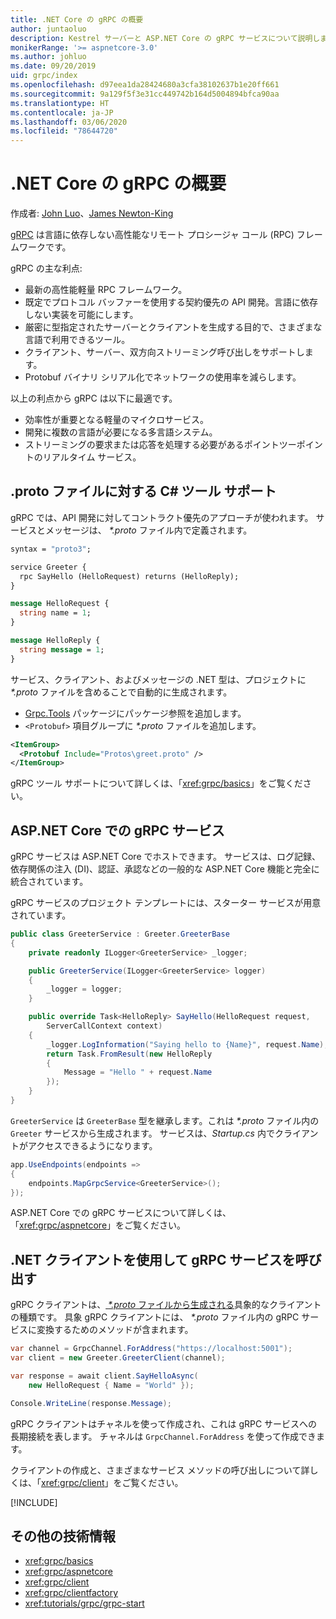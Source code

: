 ```yaml
---
title: .NET Core の gRPC の概要
author: juntaoluo
description: Kestrel サーバーと ASP.NET Core の gRPC サービスについて説明します。
monikerRange: '>= aspnetcore-3.0'
ms.author: johluo
ms.date: 09/20/2019
uid: grpc/index
ms.openlocfilehash: d97eea1da28424680a3cfa38102637b1e20ff661
ms.sourcegitcommit: 9a129f5f3e31cc449742b164d5004894bfca90aa
ms.translationtype: HT
ms.contentlocale: ja-JP
ms.lasthandoff: 03/06/2020
ms.locfileid: "78644720"
---
```

# <a name="introduction-to-grpc-on-net-core"></a>.NET Core の gRPC の概要

作成者: [John Luo](https://github.com/juntaoluo)、[James Newton-King](https://twitter.com/jamesnk)

[gRPC](https://grpc.io/docs/guides/) は言語に依存しない高性能なリモート プロシージャ コール (RPC) フレームワークです。

gRPC の主な利点:
* 最新の高性能軽量 RPC フレームワーク。
* 既定でプロトコル バッファーを使用する契約優先の API 開発。言語に依存しない実装を可能にします。
* 厳密に型指定されたサーバーとクライアントを生成する目的で、さまざまな言語で利用できるツール。
* クライアント、サーバー、双方向ストリーミング呼び出しをサポートします。
* Protobuf バイナリ シリアル化でネットワークの使用率を減らします。

以上の利点から gRPC は以下に最適です。
* 効率性が重要となる軽量のマイクロサービス。
* 開発に複数の言語が必要になる多言語システム。
* ストリーミングの要求または応答を処理する必要があるポイントツーポイントのリアルタイム サービス。

## <a name="c-tooling-support-for-proto-files"></a>.proto ファイルに対する C# ツール サポート

gRPC では、API 開発に対してコントラクト優先のアプローチが使われます。 サービスとメッセージは、 *\*.proto* ファイル内で定義されます。

```protobuf
syntax = "proto3";

service Greeter {
  rpc SayHello (HelloRequest) returns (HelloReply);
}

message HelloRequest {
  string name = 1;
}

message HelloReply {
  string message = 1;
}
```

サービス、クライアント、およびメッセージの .NET 型は、プロジェクトに *\*.proto* ファイルを含めることで自動的に生成されます。

* [Grpc.Tools](https://www.nuget.org/packages/Grpc.Tools/) パッケージにパッケージ参照を追加します。
* `<Protobuf>` 項目グループに *\*.proto* ファイルを追加します。

```xml
<ItemGroup>
  <Protobuf Include="Protos\greet.proto" />
</ItemGroup>
```

gRPC ツール サポートについて詳しくは、「<xref:grpc/basics>」をご覧ください。

## <a name="grpc-services-on-aspnet-core"></a>ASP.NET Core での gRPC サービス

gRPC サービスは ASP.NET Core でホストできます。 サービスは、ログ記録、依存関係の注入 (DI)、認証、承認などの一般的な ASP.NET Core 機能と完全に統合されています。

gRPC サービスのプロジェクト テンプレートには、スターター サービスが用意されています。

```csharp
public class GreeterService : Greeter.GreeterBase
{
    private readonly ILogger<GreeterService> _logger;

    public GreeterService(ILogger<GreeterService> logger)
    {
        _logger = logger;
    }

    public override Task<HelloReply> SayHello(HelloRequest request,
        ServerCallContext context)
    {
        _logger.LogInformation("Saying hello to {Name}", request.Name);
        return Task.FromResult(new HelloReply 
        {
            Message = "Hello " + request.Name
        });
    }
}
```

`GreeterService` は `GreeterBase` 型を継承します。これは *\*.proto* ファイル内の `Greeter` サービスから生成されます。 サービスは、*Startup.cs* 内でクライアントがアクセスできるようになります。

```csharp
app.UseEndpoints(endpoints =>
{
    endpoints.MapGrpcService<GreeterService>();
});
```

ASP.NET Core での gRPC サービスについて詳しくは、「<xref:grpc/aspnetcore>」をご覧ください。

## <a name="call-grpc-services-with-a-net-client"></a>.NET クライアントを使用して gRPC サービスを呼び出す

gRPC クライアントは、[ *\*.proto* ファイルから生成される](xref:grpc/basics#generated-c-assets)具象的なクライアントの種類です。 具象 gRPC クライアントには、 *\*.proto* ファイル内の gRPC サービスに変換するためのメソッドが含まれます。

```csharp
var channel = GrpcChannel.ForAddress("https://localhost:5001");
var client = new Greeter.GreeterClient(channel);

var response = await client.SayHelloAsync(
    new HelloRequest { Name = "World" });

Console.WriteLine(response.Message);
```

gRPC クライアントはチャネルを使って作成され、これは gRPC サービスへの長期接続を表します。 チャネルは `GrpcChannel.ForAddress` を使って作成できます。

クライアントの作成と、さまざまなサービス メソッドの呼び出しについて詳しくは、「<xref:grpc/client>」をご覧ください。

[!INCLUDE[](~/includes/gRPCazure.md)]

## <a name="additional-resources"></a>その他の技術情報

* <xref:grpc/basics>
* <xref:grpc/aspnetcore>
* <xref:grpc/client>
* <xref:grpc/clientfactory>
* <xref:tutorials/grpc/grpc-start>
